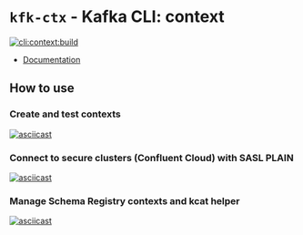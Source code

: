 # `kfk-ctx` - Kafka CLI: context

[![cli:context:build](https://github.com/jeqo/poc-apache-kafka/actions/workflows/cli-context-build.yml/badge.svg)](https://github.com/jeqo/poc-apache-kafka/actions/workflows/cli-context-build.yml)

- [Documentation](./docs/kfk-ctx.adoc)

## How to use

### Create and test contexts

[![asciicast](https://asciinema.org/a/uvnrAtccwqxVa4siJDD0TnWRx.svg)](https://asciinema.org/a/uvnrAtccwqxVa4siJDD0TnWRx)

### Connect to secure clusters (Confluent Cloud) with SASL PLAIN

[![asciicast](https://asciinema.org/a/MXDxnSlgXORPUBJRooGnOFh0A.svg)](https://asciinema.org/a/MXDxnSlgXORPUBJRooGnOFh0A)

### Manage Schema Registry contexts and kcat helper

[![asciicast](https://asciinema.org/a/59TulLyBo7ivMAZhofwrCdhvk.svg)](https://asciinema.org/a/59TulLyBo7ivMAZhofwrCdhvk)